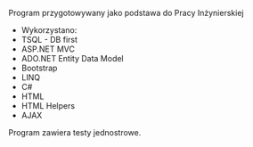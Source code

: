Program przygotowywany jako podstawa do Pracy Inżynierskiej 

<ul>
<li>Wykorzystano:</li>
    
<li>TSQL - DB first</li>
<li>ASP.NET MVC</li>
<li>ADO.NET Entity Data Model</li>
<li>Bootstrap</li>
<li>LINQ</li>
<li>C#</li>
<li>HTML</li>
<li>HTML Helpers</li>
<li>AJAX</li>
 </ul> 
 
Program zawiera testy jednostrowe. 
